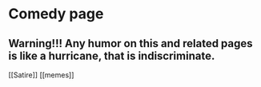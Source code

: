 # Comedy page
## Warning!!! Any humor on this and related pages is like a hurricane, that is indiscriminate. 
[[Satire]]
[[memes]]
